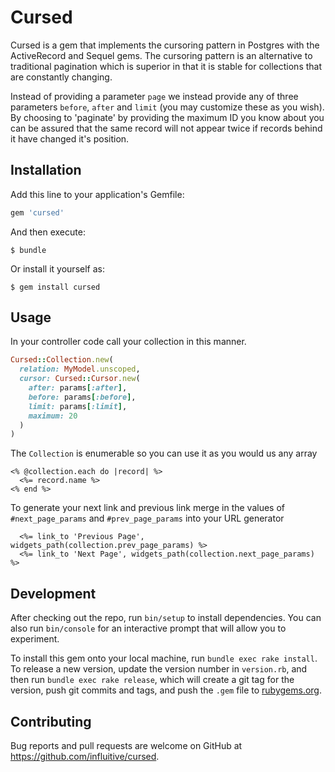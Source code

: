 # Cursed

Cursed is a gem that implements the cursoring pattern in Postgres with the
ActiveRecord and Sequel gems.  The cursoring pattern is an alternative to
traditional pagination which is superior in that it is stable for collections
that are constantly changing.

Instead of providing a parameter `page` we instead provide any of three
parameters `before`, `after` and `limit` (you may customize these as you wish).
By choosing to 'paginate' by providing the maximum ID you know about you can
be assured that the same record will not appear twice if records behind it have
changed it's position.

## Installation

Add this line to your application's Gemfile:

```ruby
gem 'cursed'
```

And then execute:

    $ bundle

Or install it yourself as:

    $ gem install cursed

## Usage

In your controller code call your collection in this manner.

```ruby
Cursed::Collection.new(
  relation: MyModel.unscoped,
  cursor: Cursed::Cursor.new(
    after: params[:after],
    before: params[:before],
    limit: params[:limit],
    maximum: 20
  )
)
```

The `Collection` is enumerable so you can use it as you would us any array

```erb
<% @collection.each do |record| %>
  <%= record.name %>
<% end %>
```

To generate your next link and previous link merge in the values of `#next_page_params`
and `#prev_page_params` into your URL generator

```erb
  <%= link_to 'Previous Page', widgets_path(collection.prev_page_params) %>
  <%= link_to 'Next Page', widgets_path(collection.next_page_params) %>
```

## Development

After checking out the repo, run `bin/setup` to install dependencies. You can also run `bin/console` for an interactive prompt that will allow you to experiment.

To install this gem onto your local machine, run `bundle exec rake install`. To release a new version, update the version number in `version.rb`, and then run `bundle exec rake release`, which will create a git tag for the version, push git commits and tags, and push the `.gem` file to [rubygems.org](https://rubygems.org).

## Contributing

Bug reports and pull requests are welcome on GitHub at https://github.com/influitive/cursed.
